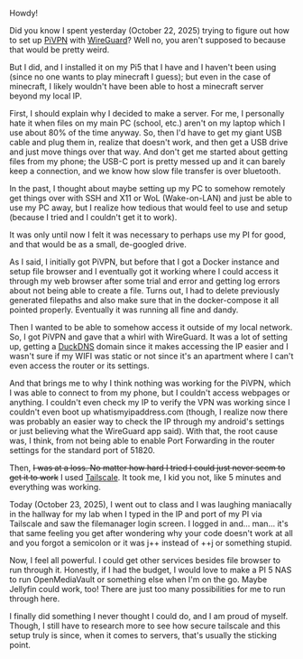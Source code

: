 Howdy!

Did you know I spent yesterday (October 22, 2025) trying to figure out how to set up [PiVPN](https://github.com/pivpn/pivpn) with [WireGuard](https://www.wireguard.com/)? Well no, you aren't supposed to because that would be pretty weird.

But I did, and I installed it on my Pi5 that I have and I haven't been using (since no one wants to play minecraft I guess); but even in the case of minecraft, I likely wouldn't have been able to host a minecraft server beyond my local IP.


First, I should explain why I decided to make a server. For me, I personally hate it when files on my main PC (school, etc.) aren't on my laptop which I use about 80% of the time anyway. So, then I'd have to get my giant USB cable and plug them in, realize that doesn't work, and then get a USB drive and just move things over that way. And don't get me started about getting files from my phone; the USB-C port is pretty messed up and it can barely keep a connection, and we know how slow file transfer is over bluetooth.

In the past, I thought about maybe setting up my PC to somehow remotely get things over with SSH and X11 or WoL (Wake-on-LAN) and just be able to use my PC away, but I realize how tedious that would feel to use and setup (because I tried and I couldn't get it to work).

It was only until now I felt it was necessary to perhaps use my PI for good, and that would be as a small, de-googled drive.


As I said, I initially got PiVPN, but before that I got a Docker instance and setup file browser and I eventually got it working where I could access it through my web browser after some trial and error and getting log errors about not being able to create a file. Turns out, I had to delete previously generated filepaths and also make sure that in the docker-compose it all pointed properly. Eventually it was running all fine and dandy.

Then I wanted to be able to somehow access it outside of my local network. So, I got PiVPN and gave that a whirl with WireGuard. It was a lot of setting up, getting a [DuckDNS](https://www.duckdns.org/) domain since it makes accessing the IP easier and I wasn't sure if my WIFI was static or not since it's an apartment where I can't even access the router or its settings.

And that brings me to why I think nothing was working for the PiVPN, which I was able to connect to from my phone, but I couldn't access webpages or anything. I couldn't even check my IP to verify the VPN was working since I couldn't even boot up whatismyipaddress.com (though, I realize now there was probably an easier way to check the IP through my android's settings or just believing what the WireGuard app said). With that, the root cause was, I think, from not being able to enable Port Forwarding in the router settings for the standard port of 51820.

Then, ~~I was at a loss. No matter how hard I tried I could just never seem to get it to work~~ I used [Tailscale](https://tailscale.com/). It took me, I kid you not, like 5 minutes and everything was working.

Today (October 23, 2025), I went out to class and I was laughing maniacally in the hallway for my lab when I typed in the IP and port of my PI via Tailscale and saw the filemanager login screen. I logged in and... man... it's that same feeling you get after wondering why your code doesn't work at all and you forgot a semicolon or it was j++ instead of ++j or something stupid.


Now, I feel all powerful. I could get other services besides file browser to run through it. Honestly, if I had the budget, I would love to make a PI 5 NAS to run OpenMediaVault or something else when I'm on the go. Maybe Jellyfin could work, too! There are just too many possibilities for me to run through here.

I finally did something I never thought I could do, and I am proud of myself. Though, I still have to research more to see how secure tailscale and this setup truly is since, when it comes to servers, that's usually the sticking point.
